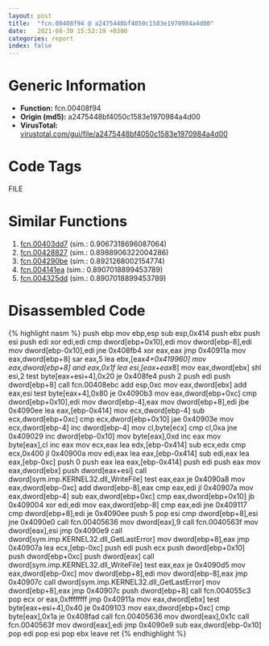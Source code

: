 ```yaml
---
layout: post
title:  "fcn.00408f94 @ a2475448bf4050c1583e1970984a4d00"
date:   2021-08-30 15:52:19 +0300
categories: report
index: false
---
```


# Generic Information
- **Function:** fcn.00408f94
- **Origin (md5):** a2475448bf4050c1583e1970984a4d00
- **VirusTotal:** [virustotal.com/gui/file/a2475448bf4050c1583e1970984a4d00][virustotal_ref]

# Code Tags
<span class="tag" id="FILE">FILE</span>


# Similar Functions

1. [fcn.00403dd7][similar_1_ref] (sim.: 0.9067318696087064)
2. [fcn.00428827][similar_2_ref] (sim.: 0.8988906322004286)
3. [fcn.004290be][similar_3_ref] (sim.: 0.8921268002154774)
4. [fcn.004141ea][similar_4_ref] (sim.: 0.8907018899453789)
5. [fcn.004325dd][similar_5_ref] (sim.: 0.8907018899453789)


# Disassembled Code

{% highlight nasm %}
push ebp
mov ebp,esp
sub esp,0x414
push ebx
push esi
push edi
xor edi,edi
cmp dword[ebp+0x10],edi
mov dword[ebp-8],edi
mov dword[ebp-0x10],edi
jne 0x408fb4
xor eax,eax
jmp 0x40911a
mov eax,dword[ebp+8]
sar eax,5
lea ebx,[eax*4+0x419960]
mov eax,dword[ebp+8]
and eax,0x1f
lea esi,[eax+eax*8]
mov eax,dword[ebx]
shl esi,2
test byte[eax+esi+4],0x20
je 0x408fe4
push 2
push edi
push dword[ebp+8]
call fcn.00408ebc
add esp,0xc
mov eax,dword[ebx]
add eax,esi
test byte[eax+4],0x80
je 0x4090b3
mov eax,dword[ebp+0xc]
cmp dword[ebp+0x10],edi
mov dword[ebp-4],eax
mov dword[ebp+8],edi
jbe 0x4090ee
lea eax,[ebp-0x414]
mov ecx,dword[ebp-4]
sub ecx,dword[ebp+0xc]
cmp ecx,dword[ebp+0x10]
jae 0x40903e
mov ecx,dword[ebp-4]
inc dword[ebp-4]
mov cl,byte[ecx]
cmp cl,0xa
jne 0x409029
inc dword[ebp-0x10]
mov byte[eax],0xd
inc eax
mov byte[eax],cl
inc eax
mov ecx,eax
lea edx,[ebp-0x414]
sub ecx,edx
cmp ecx,0x400
jl 0x40900a
mov edi,eax
lea eax,[ebp-0x414]
sub edi,eax
lea eax,[ebp-0xc]
push 0
push eax
lea eax,[ebp-0x414]
push edi
push eax
mov eax,dword[ebx]
push dword[eax+esi]
call dword[sym.imp.KERNEL32.dll_WriteFile]
test eax,eax
je 0x4090a8
mov eax,dword[ebp-0xc]
add dword[ebp-8],eax
cmp eax,edi
jl 0x40907a
mov eax,dword[ebp-4]
sub eax,dword[ebp+0xc]
cmp eax,dword[ebp+0x10]
jb 0x409004
xor edi,edi
mov eax,dword[ebp-8]
cmp eax,edi
jne 0x409117
cmp dword[ebp+8],edi
je 0x4090ee
push 5
pop esi
cmp dword[ebp+8],esi
jne 0x4090e0
call fcn.00405636
mov dword[eax],9
call fcn.0040563f
mov dword[eax],esi
jmp 0x4090e9
call dword[sym.imp.KERNEL32.dll_GetLastError]
mov dword[ebp+8],eax
jmp 0x40907a
lea ecx,[ebp-0xc]
push edi
push ecx
push dword[ebp+0x10]
push dword[ebp+0xc]
push dword[eax]
call dword[sym.imp.KERNEL32.dll_WriteFile]
test eax,eax
je 0x4090d5
mov eax,dword[ebp-0xc]
mov dword[ebp+8],edi
mov dword[ebp-8],eax
jmp 0x40907c
call dword[sym.imp.KERNEL32.dll_GetLastError]
mov dword[ebp+8],eax
jmp 0x40907c
push dword[ebp+8]
call fcn.004055c3
pop ecx
or eax,0xffffffff
jmp 0x40911a
mov eax,dword[ebx]
test byte[eax+esi+4],0x40
je 0x409103
mov eax,dword[ebp+0xc]
cmp byte[eax],0x1a
je 0x408fad
call fcn.00405636
mov dword[eax],0x1c
call fcn.0040563f
mov dword[eax],edi
jmp 0x4090e9
sub eax,dword[ebp-0x10]
pop edi
pop esi
pop ebx
leave
ret
{% endhighlight %}


[similar_1_ref]: /report/fcn.00403dd7@73677cb40830e94fbfb5483ff33e40b9
[similar_2_ref]: /report/fcn.00428827@e16f74a2849182d98050864255e902f8
[similar_3_ref]: /report/fcn.004290be@de21a548b66aa6c0b17491b6a31e14fa
[similar_4_ref]: /report/fcn.004141ea@6c5b0418e4a4c57d99cda47d2717045d
[similar_5_ref]: /report/fcn.004325dd@0aa2d73a5300dff2412388945614b507
[virustotal_ref]: https://www.virustotal.com/gui/file/a2475448bf4050c1583e1970984a4d00